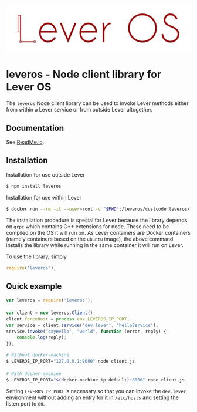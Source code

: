 ![Lever OS](../../doc/images/leveros-logo-full-white-bg-v0.2.png "Lever OS")
======================================================================

leveros - Node client library for Lever OS
==========================================

The `leveros` Node client library can be used to invoke Lever methods either from within a Lever service or from outside Lever altogether.

Documentation
-------------

See [ReadMe.io](https://leveros.readme.io/docs/node-client-api).

Installation
------------

Installation for use outside Lever

```bash
$ npm install leveros
```

Installation for use within Lever

```bash
$ docker run --rm -it --user=root -v "$PWD":/leveros/custcode leveros/levercontainer:latest npm install leveros
```

The installation procedure is special for Lever because the library depends on `grpc` which contains C++ extensions for node. These need to be compiled on the OS it will run on. As Lever containers are Docker containers (namely containers based on the `ubuntu` image), the above command installs the library while running in the same container it will run on Lever.

To use the library, simply

```javascript
require('leveros');
```

Quick example
-------------

```javascript
var leveros = require('leveros');

var client = new leveros.Client();
client.forceHost = process.env.LEVEROS_IP_PORT;
var service = client.service('dev.lever', 'helloService');
service.invoke('sayHello', "world", function (error, reply) {
    console.log(reply);
});
```

```bash
# Without docker-machine
$ LEVEROS_IP_PORT="127.0.0.1:8080" node client.js

# With docher-machine
$ LEVEROS_IP_PORT="$(docker-machine ip default):8080" node client.js
```

Setting `LEVEROS_IP_PORT` is necessary so that you can invoke the `dev.lever` environment without adding an entry for it in `/etc/hosts` and setting the listen port to `80`.
